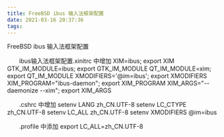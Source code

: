 ```yaml
---
title: FreeBSD ibus 输入法框架配置
date: 2021-03-16 20:37:36
tags:
---
```


FreeBSD ibus 输入法框架配置

　　ibus输入法框架配置.xinitrc 中增加
XIM=ibus; export XIM
GTK_IM_MODULE=ibus; export GTK_IM_MODULE
QT_IM_MODULE=xim; export QT_IM_MODULE
XMODIFIERS='@im=ibus'; export XMODIFIERS
XIM_PROGRAM="ibus-daemon"; export XIM_PROGRAM
XIM_ARGS="--daemonize --xim"; export XIM_ARGS

　　.cshrc 中增加
setenv LANG zh_CN.UTF-8
setenv LC_CTYPE zh_CN.UTF-8
setenv LC_ALL zh_CN.UTF-8
setenv XMODIFIERS @im=ibus

　　.profile 中添加
export LC_ALL=zh_CN.UTF-8

 
